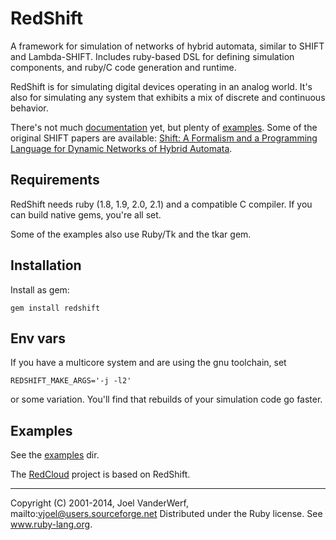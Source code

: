# RedShift #

A framework for simulation of networks of hybrid automata, similar to SHIFT and Lambda-SHIFT. Includes ruby-based DSL for defining simulation components, and ruby/C code generation and runtime.

RedShift is for simulating digital devices operating in an analog world. It's also for simulating any system that exhibits a mix of discrete and continuous behavior.

There's not much [documentation](doc) yet, but plenty of [examples](examples). Some of the original SHIFT papers are available: [Shift: A Formalism and a Programming Language for Dynamic Networks of Hybrid Automata]( http://citeseerx.ist.psu.edu/viewdoc/download?doi=10.1.1.32.5913&rep=rep1&type=pdf).

## Requirements ##

RedShift needs ruby (1.8, 1.9, 2.0, 2.1) and a compatible C compiler. If you can build native gems, you're all set.

Some of the examples also use Ruby/Tk and the tkar gem.

## Installation ##

Install as gem:

    gem install redshift

## Env vars ##

If you have a multicore system and are using the gnu toolchain, set

    REDSHIFT_MAKE_ARGS='-j -l2'

or some variation. You'll find that rebuilds of your simulation code go faster.

Examples
--------

See the [examples](examples) dir.

The [RedCloud](https://github.com/vjoel/redcloud) project is based on RedShift.


----

Copyright (C) 2001-2014, Joel VanderWerf, mailto:vjoel@users.sourceforge.net
Distributed under the Ruby license. See www.ruby-lang.org.


